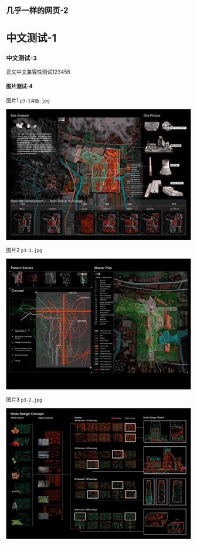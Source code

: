 ## 几乎一样的网页-2

# 中文测试-1

### 中文测试-3

正文中文兼容性测试123456

#### 图片测试-4

图片1 `p3-1深色.jpg`

![p3-1深色](figure/README/p3-1深色.jpg)

图片2 `p3-3.jpg`

![p3-3](figure/README/p3-3.jpg)

图片3  `p3-2.jpg`

![p3-2](figure/README/p3-2.jpg)








